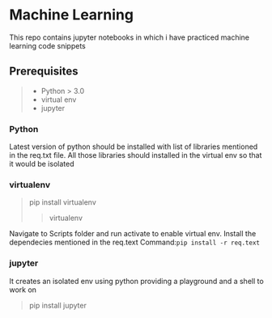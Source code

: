 # Machine Learning 

This repo contains jupyter notebooks in which i have practiced machine learning code snippets

## Prerequisites

> * Python > 3.0
> * virtual env
> * jupyter 

### Python

Latest version of python should be installed with list of libraries mentioned in the req.txt file.
All those libraries should installed in the virtual env so that it would be isolated

### virtualenv 
> pip install virtualenv
> > virtualenv <envname>

Navigate to Scripts folder and run activate to enable virtual env.
Install the dependecies mentioned in the req.text 
Command:`pip install -r req.text`


### jupyter

It creates an isolated env using python providing a playground and a shell to work on

> pip install jupyter